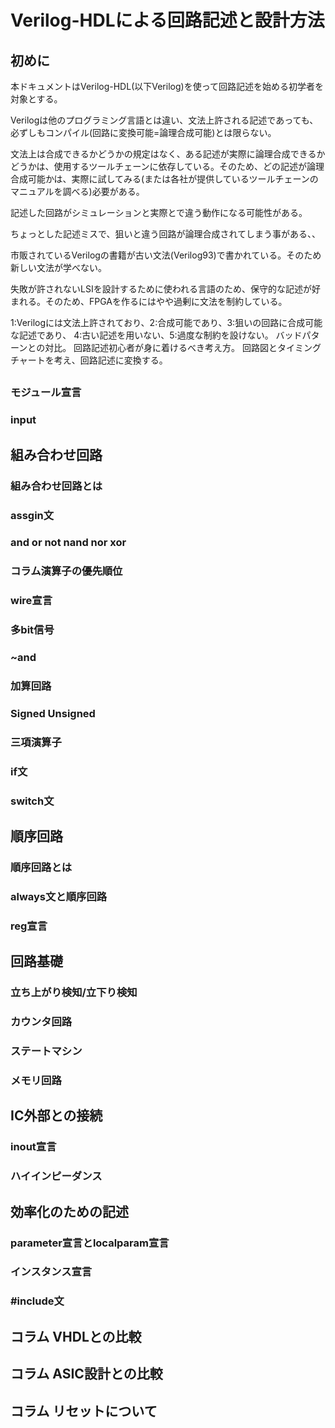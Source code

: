 # Verilog-HDLによる回路記述と設計方法
## 初めに
本ドキュメントはVerilog-HDL(以下Verilog)を使って回路記述を始める初学者を対象とする。

Verilogは他のプログラミング言語とは違い、文法上許される記述であっても、必ずしもコンパイル(回路に変換可能=論理合成可能)とは限らない。

文法上は合成できるかどうかの規定はなく、ある記述が実際に論理合成できるかどうかは、使用するツールチェーンに依存している。そのため、どの記述が論理合成可能かは、実際に試してみる(または各社が提供しているツールチェーンのマニュアルを調べる)必要がある。

記述した回路がシミュレーションと実際とで違う動作になる可能性がある。

ちょっとした記述ミスで、狙いと違う回路が論理合成されてしまう事がある、、

市販されているVerilogの書籍が古い文法(Verilog93)で書かれている。そのため新しい文法が学べない。

失敗が許されないLSIを設計するために使われる言語のため、保守的な記述が好まれる。そのため、FPGAを作るにはやや過剰に文法を制約している。

 1:Verilogには文法上許されており、2:合成可能であり、3:狙いの回路に合成可能な記述であり、
 4:古い記述を用いない、5:過度な制約を設けない。
 バッドパターンとの対比。
 回路記述初心者が身に着けるべき考え方。
  回路図とタイミングチャートを考え、回路記述に変換する。
 

## 
### モジュール宣言
### input

## 組み合わせ回路
### 組み合わせ回路とは
### assgin文
### and or not nand nor xor
### コラム演算子の優先順位 
### wire宣言
### 多bit信号
### ~and
### 加算回路
### Signed Unsigned
### 三項演算子
### if文
### switch文

## 順序回路
### 順序回路とは
### always文と順序回路
### reg宣言

## 回路基礎
### 立ち上がり検知/立下り検知
### カウンタ回路
### ステートマシン
### メモリ回路

## IC外部との接続
### inout宣言
### ハイインピーダンス

## 効率化のための記述
### parameter宣言とlocalparam宣言
### インスタンス宣言
### #include文

## コラム VHDLとの比較
## コラム ASIC設計との比較
## コラム リセットについて
